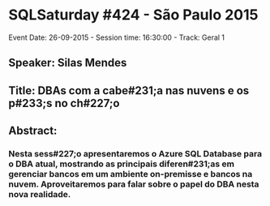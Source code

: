# SQLSaturday #424 - São Paulo  2015
Event Date: 26-09-2015 - Session time: 16:30:00 - Track: Geral 1
## Speaker: Silas Mendes
## Title: DBAs com a cabe#231;a nas nuvens e os p#233;s no ch#227;o
## Abstract:
### Nesta sess#227;o apresentaremos o Azure SQL Database para o DBA atual, mostrando as principais diferen#231;as em gerenciar bancos em um ambiente on-premisse e bancos na nuvem. Aproveitaremos para falar sobre o papel do DBA nesta nova realidade. 
